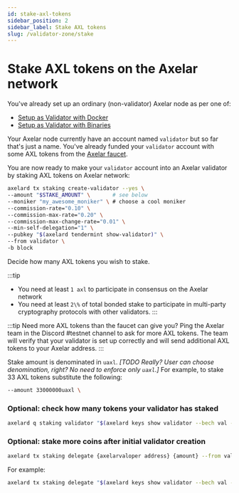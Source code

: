 ```yaml
---
id: stake-axl-tokens
sidebar_position: 2
sidebar_label: Stake AXL tokens
slug: /validator-zone/stake
---
```


# Stake AXL tokens on the Axelar network

You've already set up an ordinary (non-validator) Axelar node as per one of:

* [Setup as Validator with Docker](../setup-validator-docker)
* [Setup as Validator with Binaries](../setup-validator-binaries)

Your Axelar node currently have an account named `validator` but so far that's just a name.  You've already funded your `validator` account with some AXL tokens from the [Axelar faucet](http://faucet.testnet.axelar.network/).

You are now ready to make your `validator` account into an Axelar validator by staking AXL tokens on Axelar network:

```bash
axelard tx staking create-validator --yes \
--amount "$STAKE_AMOUNT" \       # see below
--moniker "my_awesome_moniker" \ # choose a cool moniker
--commission-rate="0.10" \
--commission-max-rate="0.20" \
--commission-max-change-rate="0.01" \
--min-self-delegation="1" \
--pubkey "$(axelard tendermint show-validator)" \
--from validator \
-b block
```

Decide how many AXL tokens you wish to stake.

:::tip
* You need at least `1 axl` to participate in consensus on the Axelar network
* You need at least `2\%` of total bonded stake to participate in multi-party cryptography protocols with other validators.
:::

:::tip
Need more AXL tokens than the faucet can give you?  Ping the Axelar team in the Discord #testnet channel to ask for more AXL tokens. The team will verify that your validator is set up correctly and will send additional AXL tokens to your Axelar address.
:::

Stake amount is denominated in `uaxl`.
_[TODO Really? User can choose denomination, right? No need to enforce only `uaxl`.]_
For example, to stake 33 AXL tokens substitute the following:
```bash
--amount 33000000uaxl \
```

### Optional: check how many tokens your validator has staked

```bash
axelard q staking validator "$(axelard keys show validator --bech val -a)" | grep tokens
```

### Optional: stake more coins after initial validator creation

```bash
axelard tx staking delegate {axelarvaloper address} {amount} --from validator -y
```

For example:

```bash
axelard tx staking delegate "$(axelard keys show validator --bech val -a)" "100000000uaxl" --from validator -y
```
